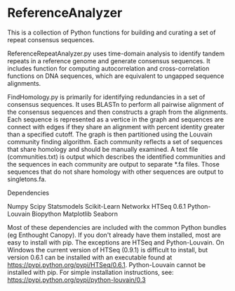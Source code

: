 # ReferenceAnalyzer

This is a collection of Python functions for building and curating a set of repeat consensus sequences. 

ReferenceRepeatAnalyzer.py uses time-domain analysis to identify tandem repeats in a reference genome and generate consensus sequences. It includes function for computing autocorrelation and cross-correlation functions on DNA sequences, which are equivalent to ungapped sequence alignments.

FindHomology.py is primarily for identifying redundancies in a set of consensus sequences. It uses BLASTn to perform all pairwise alignment of the consensus sequences and then constructs a graph from the alignments. Each sequence is represented as a vertice in the graph and sequences are connect with edges if they share an alignment with percent identity greater than a specified cutoff. The graph is then partitioned using the Louvain community finding algorithm. Each community reflects a set of sequences that share homology and should be manually examined. A text file (communities.txt) is output which describes the identified communities and the sequences in each community are output to separate \*.fa files. Those sequences that do not share homology with other sequences are output to singletons.fa.

Dependencies

Numpy
Scipy
Statsmodels
Scikit-Learn
Networkx
HTSeq 0.6.1
Python-Louvain
Biopython
Matplotlib
Seaborn

Most of these dependencies are included with the common Python bundles (eg Enthought Canopy). If you don't already have them installed, most are easy to install with pip.  The exceptions are HTSeq and Python-Louvain. On Windows the current version of HTSeq (0.9.1) is difficult to install, but version 0.6.1 can be installed with an executable found at https://pypi.python.org/pypi/HTSeq/0.6.1. Python-Louvain cannot be installed with pip. For simple installation instructions, see: https://pypi.python.org/pypi/python-louvain/0.3
